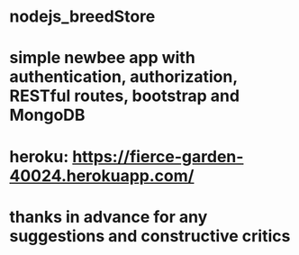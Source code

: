 # nodejs_breedStore
# simple newbee app with authentication, authorization, RESTful routes, bootstrap and MongoDB
# heroku: https://fierce-garden-40024.herokuapp.com/
# thanks in advance for any suggestions and constructive critics
